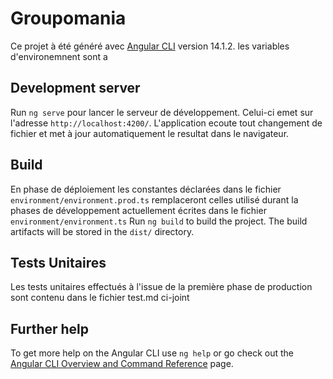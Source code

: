 # Groupomania

Ce projet à été généré avec [Angular CLI](https://github.com/angular/angular-cli) version 14.1.2.
les variables d'environemnent sont a
## Development server

Run `ng serve` pour lancer le serveur de développement. Celui-ci emet sur l'adresse `http://localhost:4200/`. L'application ecoute tout changement de fichier et met à jour automatiquement le resultat dans le navigateur.

## Build
En phase de déploiement les constantes déclarées dans le fichier `environment/environment.prod.ts` remplaceront celles utilisé durant la phases de développement actuellement écrites dans le fichier `environment/environment.ts`
Run `ng build` to build the project. The build artifacts will be stored in the `dist/` directory.

## Tests Unitaires
Les tests unitaires effectués à l'issue de la première phase de production sont contenu dans le fichier test.md ci-joint
## Further help

To get more help on the Angular CLI use `ng help` or go check out the [Angular CLI Overview and Command Reference](https://angular.io/cli) page.
